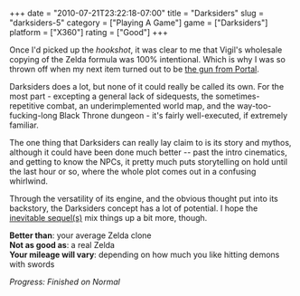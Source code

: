 +++
date = "2010-07-21T23:22:18-07:00"
title = "Darksiders"
slug = "darksiders-5"
category = ["Playing A Game"]
game = ["Darksiders"]
platform = ["X360"]
rating = ["Good"]
+++

Once I'd picked up the <i>hookshot</i>, it was clear to me that Vigil's wholesale copying of the Zelda formula was 100% intentional.  Which is why I was so thrown off when my next item turned out to be <a href="http://www.youtube.com/watch?v=dlzLqgvKKXM">the gun from Portal</a>.

Darksiders does a lot, but none of it could really be called its own.  For the most part - excepting a general lack of sidequests, the sometimes-repetitive combat, an underimplemented world map, and the way-too-fucking-long Black Throne dungeon - it's fairly well-executed, if extremely familiar.

The one thing that Darksiders can really lay claim to is its story and mythos, although it could have been done much better -- past the intro cinematics, and getting to know the NPCs, it pretty much puts storytelling on hold until the last hour or so, where the whole plot comes out in a confusing whirlwind.

Through the versatility of its engine, and the obvious thought put into its backstory, the Darksiders concept has a lot of potential.  I hope the <a href="http://en.wikipedia.org/wiki/Darksiders#Sequel">inevitable sequel(s)</a> mix things up a bit more, though.

<b>Better than</b>: your average Zelda clone  
<b>Not as good as</b>: a real Zelda  
<b>Your mileage will vary</b>: depending on how much you like hitting demons with swords

<i>Progress: Finished on Normal</i>